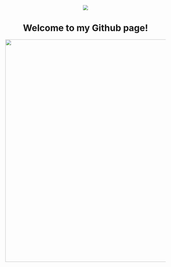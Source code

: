 <p align="center">
  <img src="https://capsule-render.vercel.app/api?type=waving&color=gradient&height=200&section=header&text=ZorroDB&fontSize=60" />
</p>
<h1 align="center">Welcome to my Github page!</h1>
<P align="center"><img src="https://gifdb.com/images/thumbnail/programming-typing-cat-meme-tjogs4o3p6l1vu0w.gif" width="700px"/></p>
